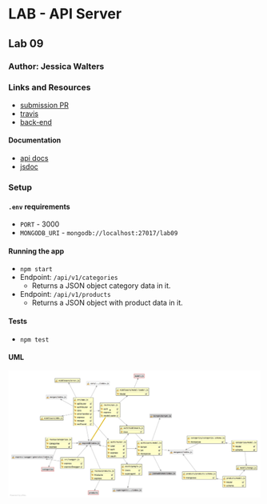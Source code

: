 # LAB - API Server

## Lab 09

### Author: Jessica Walters

### Links and Resources
* [submission PR](https://github.com/401-advanced-javascript-jessica/401-lab-09/pull/3)
* [travis](https://www.travis-ci.com/401-advanced-javascript-jessica/401-lab-09)
* [back-end](https://jessica-401-lab-09.herokuapp.com/)

#### Documentation
* [api docs](https://localhost:3333/api-docs)
* [jsdoc](https://localhost:3000/docs)

### Setup
#### `.env` requirements
* `PORT` - 3000
* `MONGODB_URI` - `mongodb://localhost:27017/lab09`

#### Running the app
* `npm start`
* Endpoint: `/api/v1/categories`
  * Returns a JSON object category data in it.
* Endpoint: `/api/v1/products`
  * Returns a JSON object with product data in it.
  
#### Tests
* `npm test`

#### UML
![UML](UML.jpg)
